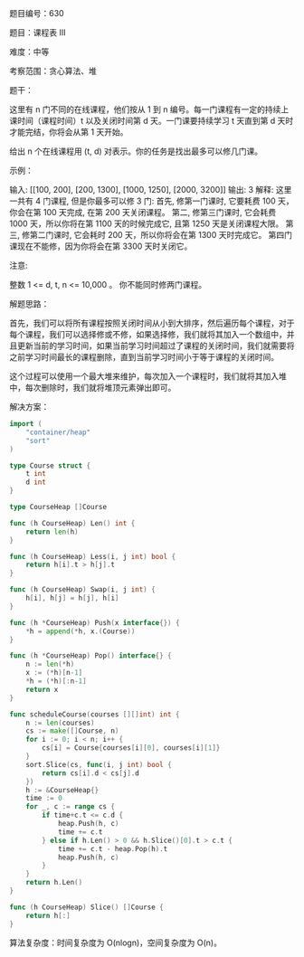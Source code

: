 题目编号：630

题目：课程表 III

难度：中等

考察范围：贪心算法、堆

题干：

这里有 n 门不同的在线课程，他们按从 1 到 n 编号。每一门课程有一定的持续上课时间（课程时间）t 以及关闭时间第 d 天。一门课要持续学习 t 天直到第 d 天时才能完结，你将会从第 1 天开始。

给出 n 个在线课程用 (t, d) 对表示。你的任务是找出最多可以修几门课。

示例：

输入: [[100, 200], [200, 1300], [1000, 1250], [2000, 3200]]
输出: 3
解释: 
这里一共有 4 门课程, 但是你最多可以修 3 门:
首先, 修第一门课时, 它要耗费 100 天，你会在第 100 天完成, 在第 200 天关闭课程。
第二, 修第三门课时, 它会耗费 1000 天，所以你将在第 1100 天的时候完成它, 且第 1250 天是关闭课程大限。
第三, 修第二门课时, 它会耗时 200 天，所以你将会在第 1300 天时完成它。
第四门课现在不能修，因为你将会在第 3300 天时关闭它。

注意:

整数 1 <= d, t, n <= 10,000 。
你不能同时修两门课程。

解题思路：

首先，我们可以将所有课程按照关闭时间从小到大排序，然后遍历每个课程，对于每个课程，我们可以选择修或不修，如果选择修，我们就将其加入一个数组中，并且更新当前的学习时间，如果当前学习时间超过了课程的关闭时间，我们就需要将之前学习时间最长的课程删除，直到当前学习时间小于等于课程的关闭时间。

这个过程可以使用一个最大堆来维护，每次加入一个课程时，我们就将其加入堆中，每次删除时，我们就将堆顶元素弹出即可。

解决方案：

```go
import (
    "container/heap"
    "sort"
)

type Course struct {
    t int
    d int
}

type CourseHeap []Course

func (h CourseHeap) Len() int {
    return len(h)
}

func (h CourseHeap) Less(i, j int) bool {
    return h[i].t > h[j].t
}

func (h CourseHeap) Swap(i, j int) {
    h[i], h[j] = h[j], h[i]
}

func (h *CourseHeap) Push(x interface{}) {
    *h = append(*h, x.(Course))
}

func (h *CourseHeap) Pop() interface{} {
    n := len(*h)
    x := (*h)[n-1]
    *h = (*h)[:n-1]
    return x
}

func scheduleCourse(courses [][]int) int {
    n := len(courses)
    cs := make([]Course, n)
    for i := 0; i < n; i++ {
        cs[i] = Course{courses[i][0], courses[i][1]}
    }
    sort.Slice(cs, func(i, j int) bool {
        return cs[i].d < cs[j].d
    })
    h := &CourseHeap{}
    time := 0
    for _, c := range cs {
        if time+c.t <= c.d {
            heap.Push(h, c)
            time += c.t
        } else if h.Len() > 0 && h.Slice()[0].t > c.t {
            time += c.t - heap.Pop(h).t
            heap.Push(h, c)
        }
    }
    return h.Len()
}

func (h CourseHeap) Slice() []Course {
    return h[:]
}
```

算法复杂度：时间复杂度为 O(nlogn)，空间复杂度为 O(n)。